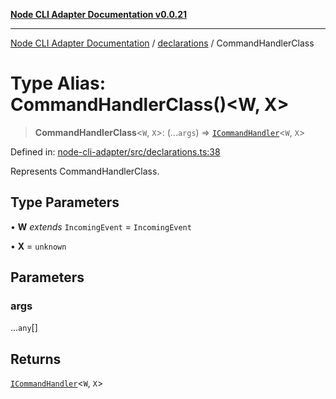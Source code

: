 [**Node CLI Adapter Documentation v0.0.21**](../../README.md)

***

[Node CLI Adapter Documentation](../../modules.md) / [declarations](../README.md) / CommandHandlerClass

# Type Alias: CommandHandlerClass()\<W, X\>

> **CommandHandlerClass**\<`W`, `X`\>: (...`args`) => [`ICommandHandler`](../interfaces/ICommandHandler.md)\<`W`, `X`\>

Defined in: [node-cli-adapter/src/declarations.ts:38](https://github.com/stonemjs/node-cli-adapter/blob/4ca37b2b0c5fee68c5c4db257f745b084b64de79/src/declarations.ts#L38)

Represents CommandHandlerClass.

## Type Parameters

• **W** *extends* `IncomingEvent` = `IncomingEvent`

• **X** = `unknown`

## Parameters

### args

...`any`[]

## Returns

[`ICommandHandler`](../interfaces/ICommandHandler.md)\<`W`, `X`\>
